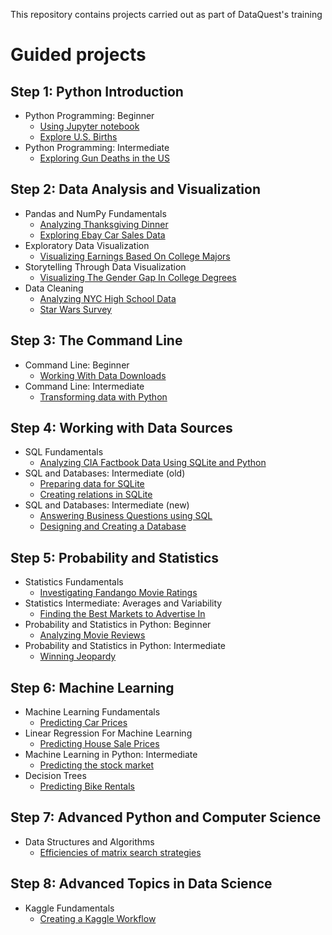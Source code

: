 This repository contains projects carried out as part of DataQuest's training

# Guided projects

## Step 1: Python Introduction
* Python Programming: Beginner
    * [Using Jupyter notebook](Step1_PythonIntro/1_PythonBeginner/project1/UsingJupyterNotebook.ipynb)
    * [Explore U.S. Births](Step1_PythonIntro/1_PythonBeginner/project2/ExploreUsBirths.ipynb)
* Python Programming: Intermediate
    * [Exploring Gun Deaths in the US](Step1_PythonIntro/2_PythonIntermediate/project1/ExploringGunDeathsInTheUS.ipynb)
## Step 2: Data Analysis and Visualization
* Pandas and NumPy Fundamentals
    * [Analyzing Thanksgiving Dinner](Step2_DataAnalVis/1_PandasAndNumPyFundamentals/Old_Before20180921/project1/AnalyzingThanksgivingDinner.ipynb)
    * [Exploring Ebay Car Sales Data](Step2_DataAnalVis/1_PandasAndNumPyFundamentals/New_20180921/project1/ExploringEbayCarSalesData.ipynb)
* Exploratory Data Visualization
    * [Visualizing Earnings Based On College Majors](Step2_DataAnalVis/2_dataAnalVis/project1/Visualizing_Earnings_Based_On_College_Majors.ipynb)
* Storytelling Through Data Visualization
    * [Visualizing The Gender Gap In College Degrees](Step2_DataAnalVis/3_StorytellingThroughDataVisualization/project1/VisualizingTheGenderGapInCollegeDegrees.ipynb)
* Data Cleaning
    * [Analyzing NYC High School Data](Step2_DataAnalVis/4_DataCleaning/project1/AnalyzingNYCHighSchoolData.ipynb)
    * [Star Wars Survey](Step2_DataAnalVis/4_DataCleaning/project2/StarWarsSurvey.ipynb)
## Step 3: The Command Line
* Command Line: Beginner
    * [Working With Data Downloads](Step3_TheCommandLine/1_CommandLine-Beginner/project1/WorkingWithDataDownloads.ipynb)
* Command Line: Intermediate
    * [Transforming data with Python](Step3_TheCommandLine/2_CommandLine-Intermediate/project1/TransformingDataWithPython.ipynb)
## Step 4: Working with Data Sources
* SQL Fundamentals
    * [Analyzing CIA Factbook Data Using SQLite and Python](Step4_WorkingWithDataSources/1_SQLfundamentals/project1/AnalyzingCIAfactbookDataUsingSQLiteAndPython.ipynb)
* SQL and Databases: Intermediate (old)
    * [Preparing data for SQLite](Step4_WorkingWithDataSources/Old_2_SQLAndDatabases-Intermediate/project1/PreparingDataForSQLite.ipynb)
    * [Creating relations in SQLite](Step4_WorkingWithDataSources/Old_2_SQLAndDatabases-Intermediate/project2/CreatingRelationsInSQLite.ipynb)
* SQL and Databases: Intermediate (new)
    * [Answering Business Questions using SQL](Step4_WorkingWithDataSources/2_SQLIntermediate-TableRelationsAndJoins/project1/AnsweringBusinessQuestionsUsingSQL.ipynb)
    * [Designing and Creating a Database](Step4_WorkingWithDataSources/2_SQLIntermediate-TableRelationsAndJoins/project2/DesigningAndCreatingDatabase.ipynb)
## Step 5: Probability and Statistics
* Statistics Fundamentals
    * [Investigating Fandango Movie Ratings](Step5_ProbabilityAndStatistics/1_StatisticsFundamentals/project1/InvestigatingFandangoMovieRatings.ipynb)
* Statistics Intermediate: Averages and Variability
    * [Finding the Best Markets to Advertise In](Step5_ProbabilityAndStatistics/2_StatisticsIntermediate-AveragesAndVariability/project1/FindingTheBestMarketsToAdvertiseIn.ipynb)
* Probability and Statistics in Python: Beginner
    * [Analyzing Movie Reviews](Step5_ProbabilityAndStatistics/Old_1_ProbabilityAndStatisticsInPython-Beginner/project1/AnalyzingMovieReviews.ipynb)
* Probability and Statistics in Python: Intermediate
    * [Winning Jeopardy](Step5_ProbabilityAndStatistics/3_ProbabilityAndStatisticsInPython-Intermediate/project1/WinningJeopardy.ipynb)
## Step 6: Machine Learning
* Machine Learning Fundamentals
    * [Predicting Car Prices](Step6_MachineLearning/1_MachineLearningFundamentals/project1/PredictingCarPrices.ipynb)
* Linear Regression For Machine Learning
    * [Predicting House Sale Prices](Step6_MachineLearning/4_LinearRegressionForMachineLearning/project1/PredictingHouseSalePrices.ipynb)
* Machine Learning in Python: Intermediate
    * [Predicting the stock market](Step6_MachineLearning/5_MachineLearningInPython-Intermediate/project1/PredictingTheStockMarket.ipynb)
* Decision Trees
    * [Predicting Bike Rentals](Step6_MachineLearning/6_DecisionTrees/project1/PredictingBikeRentals.ipynb)
## Step 7: Advanced Python and Computer Science
* Data Structures and Algorithms
    * [Efficiencies of matrix search strategies](Step7_AdvancedPythonAndComputerScience/1_DataStructuresAndAlgorithms/project1/EfficienciesOfMatrixSearchStrategies.ipynb)
## Step 8: Advanced Topics in Data Science
* Kaggle Fundamentals
    * [Creating a Kaggle Workflow](Step8_AdvancedTopicsInDataScience/1_KaggleFundamentals/project1/CreatingAkaggleWorkflow.ipynb)